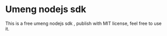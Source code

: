 # Umeng nodejs sdk

This is a free umeng nodejs sdk , publish with MIT license, feel free to use it.
